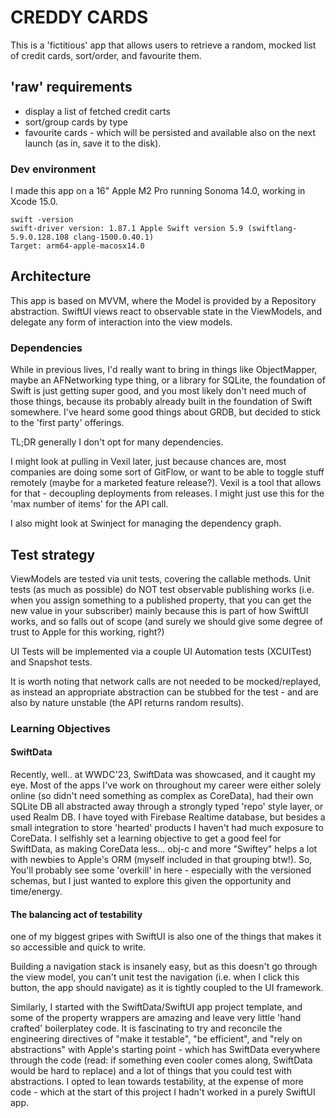 # CREDDY CARDS

This is a 'fictitious' app that allows users to retrieve a random, mocked list of credit cards, sort/order, and favourite them.

## 'raw' requirements
* display a list of fetched credit carts
* sort/group cards by type
* favourite cards - which will be persisted and available also on the next launch (as in, save it to the disk).

### Dev environment

I made this app on a 16" Apple M2 Pro running Sonoma 14.0, working in Xcode 15.0.
```
swift -version                                       
swift-driver version: 1.87.1 Apple Swift version 5.9 (swiftlang-5.9.0.128.108 clang-1500.0.40.1)
Target: arm64-apple-macosx14.0
```

## Architecture

This app is based on MVVM, where the Model is provided by a Repository abstraction.
SwiftUI views react to observable state in the ViewModels, and delegate any form of interaction into the view models.

### Dependencies 

While in previous lives, I'd really want to bring in things like ObjectMapper, maybe an AFNetworking type thing, or a library for SQLite, the foundation of Swift is just getting super good, and you most likely don't need much of those things, because its probably already built in the foundation of Swift somewhere. 
I've heard some good things about GRDB, but decided to stick to the 'first party' offerings.

TL;DR generally I don't opt for many dependencies. 

I might look at pulling in Vexil later, just because chances are, most companies are doing some sort of GitFlow, or want to be able to toggle stuff remotely (maybe for a marketed feature release?). Vexil is a tool that allows for that - decoupling deployments from releases.
I might just use this for the 'max number of items' for the API call.

I also might look at Swinject for managing the dependency graph.

## Test strategy

ViewModels are tested via unit tests, covering the callable methods. Unit tests (as much as possible) do NOT test observable publishing works (i.e. when you assign something to a published property, that you can get the new value in your subscriber) mainly because this is part of how SwiftUI works, and so falls out of scope (and surely we should give some degree of trust to Apple for this working, right?)

UI Tests will be implemented via a couple UI Automation tests (XCUITest) and Snapshot tests.

It is worth noting that network calls are not needed to be mocked/replayed, as instead an appropriate abstraction can be stubbed for the test - and are also by nature unstable (the API returns random results).

### Learning Objectives

#### SwiftData

Recently, well.. at WWDC'23, SwiftData was showcased, and it caught my eye. 
Most of the apps I've work on throughout my career were either solely online (so didn't need something as complex as CoreData), had their own SQLite DB all abstracted away through a strongly typed 'repo' style layer, or used Realm DB. 
I have toyed with Firebase Realtime database, but besides a small integration to store 'hearted' products I haven't had much exposure to CoreData. 
I selfishly set a learning objective to get a good feel for SwiftData, as making CoreData less... obj-c and more "Swiftey" helps a lot with newbies to Apple's ORM (myself included in that grouping btw!). 
So, You'll probably see some 'overkill' in here - especially with the versioned schemas, but I just wanted to explore this given the opportunity and time/energy.

#### The balancing act of testability

one of my biggest gripes with SwiftUI is also one of the things that makes it so accessible and quick to write. 

Building a navigation stack is insanely easy, but as this doesn't go through the view model, you can't unit test the navigation (i.e. when I click this button, the app should navigate) as it is tightly coupled to the UI framework.

Similarly, I started with the SwiftData/SwiftUI app project template, and some of the property wrappers are amazing and leave very little 'hand crafted' boilerplatey code. 
It is fascinating to try and reconcile the engineering directives of "make it testable", "be efficient", and "rely on abstractions" with Apple's starting point - which has SwiftData everywhere through the code (read: if something even cooler comes along, SwiftData would be hard to replace) and a lot of things that you could test with abstractions.
I opted to lean towards testability, at the expense of more code - which at the start of this project I hadn't worked in a purely SwiftUI app.